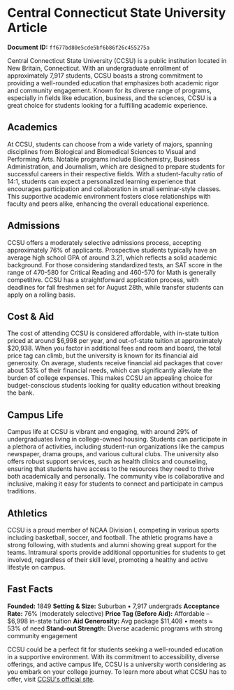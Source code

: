 # Central Connecticut State University Article

**Document ID:** `ff677bd80e5cde5bf6b86f26c455275a`

Central Connecticut State University (CCSU) is a public institution located in New Britain, Connecticut. With an undergraduate enrollment of approximately 7,917 students, CCSU boasts a strong commitment to providing a well-rounded education that emphasizes both academic rigor and community engagement. Known for its diverse range of programs, especially in fields like education, business, and the sciences, CCSU is a great choice for students looking for a fulfilling academic experience.

## Academics
At CCSU, students can choose from a wide variety of majors, spanning disciplines from Biological and Biomedical Sciences to Visual and Performing Arts. Notable programs include Biochemistry, Business Administration, and Journalism, which are designed to prepare students for successful careers in their respective fields. With a student-faculty ratio of 14:1, students can expect a personalized learning experience that encourages participation and collaboration in small seminar-style classes. This supportive academic environment fosters close relationships with faculty and peers alike, enhancing the overall educational experience.

## Admissions
CCSU offers a moderately selective admissions process, accepting approximately 76% of applicants. Prospective students typically have an average high school GPA of around 3.21, which reflects a solid academic background. For those considering standardized tests, an SAT score in the range of 470-580 for Critical Reading and 460-570 for Math is generally competitive. CCSU has a straightforward application process, with deadlines for fall freshmen set for August 28th, while transfer students can apply on a rolling basis.

## Cost & Aid
The cost of attending CCSU is considered affordable, with in-state tuition priced at around $6,998 per year, and out-of-state tuition at approximately $20,938. When you factor in additional fees and room and board, the total price tag can climb, but the university is known for its financial aid generosity. On average, students receive financial aid packages that cover about 53% of their financial needs, which can significantly alleviate the burden of college expenses. This makes CCSU an appealing choice for budget-conscious students looking for quality education without breaking the bank.

## Campus Life
Campus life at CCSU is vibrant and engaging, with around 29% of undergraduates living in college-owned housing. Students can participate in a plethora of activities, including student-run organizations like the campus newspaper, drama groups, and various cultural clubs. The university also offers robust support services, such as health clinics and counseling, ensuring that students have access to the resources they need to thrive both academically and personally. The community vibe is collaborative and inclusive, making it easy for students to connect and participate in campus traditions.

## Athletics
CCSU is a proud member of NCAA Division I, competing in various sports including basketball, soccer, and football. The athletic programs have a strong following, with students and alumni showing great support for the teams. Intramural sports provide additional opportunities for students to get involved, regardless of their skill level, promoting a healthy and active lifestyle on campus.

## Fast Facts
**Founded:** 1849
**Setting & Size:** Suburban • 7,917 undergrads
**Acceptance Rate:** 76% (moderately selective)
**Price Tag (Before Aid):** Affordable – $6,998 in-state tuition
**Aid Generosity:** Avg package $11,408 • meets ≈ 53% of need
**Stand-out Strength:** Diverse academic programs with strong community engagement

CCSU could be a perfect fit for students seeking a well-rounded education in a supportive environment. With its commitment to accessibility, diverse offerings, and active campus life, CCSU is a university worth considering as you embark on your college journey. To learn more about what CCSU has to offer, visit [CCSU's official site](https://www.petersons.com/college-search/central-connecticut-state-university-000_10000624.aspx).
